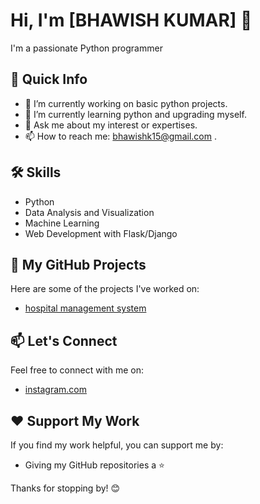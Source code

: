 # Hi, I'm [BHAWISH KUMAR] 👋
I'm a passionate Python programmer 

## 🚀 Quick Info

- 🔭 I’m currently working on basic python projects.
- 🌱 I’m currently learning python and upgrading myself.
- 💬 Ask me about my interest or expertises.
- 📫 How to reach me: bhawishk15@gmail.com .

## 🛠️ Skills

- Python
- Data Analysis and Visualization
- Machine Learning
- Web Development with Flask/Django

## 📂 My GitHub Projects

Here are some of the projects I've worked on:

- [hospital management system](https://github.com/bhawishkumar21/hospital-management-system.git)


## 📫 Let's Connect

Feel free to connect with me on:

- [instagram.com](its_bhawish)

## ❤️ Support My Work

If you find my work helpful, you can support me by:

- Giving my GitHub repositories a ⭐️

Thanks for stopping by! 😊

